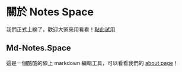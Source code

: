 # 關於 Notes Space

我們正式上線了，歡迎大家來用看看！[點此試用](//app.md-notes.space)

## Md-Notes.Space

這是一個酷酷的線上 markdown 編輯工具，可以看看我們的 [about page](//about.md-notes.space)！

